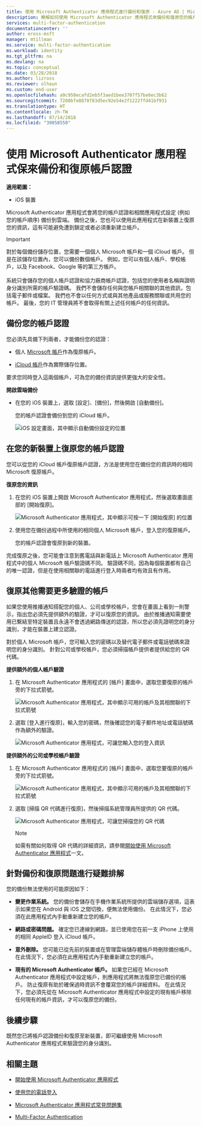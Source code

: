 ```yaml
---
title: 使用 Microsoft Authenticator 應用程式進行備份和復原 - Azure AD | Microsoft Docs
description: 瞭解如何使用 Microsoft Authenticator 應用程式來備份和復原您的帳戶認證。
services: multi-factor-authentication
documentationcenter: ''
author: eross-msft
manager: mtillman
ms.service: multi-factor-authentication
ms.workload: identity
ms.tgt_pltfrm: na
ms.devlang: na
ms.topic: conceptual
ms.date: 03/28/2018
ms.author: lizross
ms.reviewer: olhaun
ms.custom: end-user
ms.openlocfilehash: a9c950ecafd2eb5f3aed1bee3707f57be6ec3b62
ms.sourcegitcommit: 7208bfe8878f83d5ec92e54e2f1222ffd41bf931
ms.translationtype: HT
ms.contentlocale: zh-TW
ms.lasthandoff: 07/14/2018
ms.locfileid: "39058550"
---
```

# <a name="backup-and-recover-account-credentials-with-the-microsoft-authenticator-app"></a>使用 Microsoft Authenticator 應用程式保來備份和復原帳戶認證

**適用範圍：**

- iOS 裝置

Microsoft Authenticator 應用程式會將您的帳戶認證和相關應用程式設定 (例如您的帳戶順序) 備份到雲端。 備份之後，您也可以使用此應用程式在新裝置上復原您的資訊，這有可能避免遭到鎖定或者必須重新建立帳戶。

>[!IMPORTANT]
> 對於每個備份儲存位置，您需要一個個人 Microsoft 帳戶和一個 iCloud 帳戶。 但是在該儲存位置內，您可以備份數個帳戶。 例如，您可以有個人帳戶、學校帳戶，以及 Facebook、Google 等的第三方帳戶。<br><br>系統只會儲存您的個人帳戶認證和協力廠商帳戶認證，包括您的使用者名稱與證明身分識別所需的帳戶驗證碼。 我們不會儲存任何與您帳戶相關聯的其他資訊，包括電子郵件或檔案。 我們也不會以任何方式或與其他產品或服務關聯或共用您的帳戶。 最後，您的 IT 管理員將不會取得有關上述任何帳戶的任何資訊。

## <a name="back-up-your-account-credentials"></a>備份您的帳戶認證
您必須先具備下列兩者，才能備份您的認證：

- 個人 [Microsoft 帳戶](https://account.microsoft.com/account)作為復原帳戶。

- [iCloud 帳戶](https://www.icloud.com/)作為實際儲存位置。 

要求您同時登入這兩個帳戶，可為您的備份資訊提供更強大的安全性。

**開啟雲端備份**
-   在您的 iOS 裝置上，選取 [設定]、[備份]，然後開啟 [自動備份]。

    您的帳戶認證會備份到您的 iCloud 帳戶。

    ![iOS 設定畫面，其中顯示自動備份設定的位置](./media/microsoft-authenticator-app-backup-and-recovery/backup-and-recovery-turn-on.png)

## <a name="recover-your-account-credentials-on-your-new-device"></a>在您的新裝置上復原您的帳戶認證
您可以從您的 iCloud 帳戶復原帳戶認證，方法是使用您在備份您的資訊時的相同 Microsoft 復原帳戶。

**復原您的資訊**
1.  在您的 iOS 裝置上開啟 Microsoft Authenticator 應用程式，然後選取畫面底部的 [開始復原]。

    ![Microsoft Authenticator 應用程式，其中顯示可按一下 [開始復原] 的位置](./media/microsoft-authenticator-app-backup-and-recovery/backup-and-recovery-begin-recovery.png)

2.  使用您在備份過程中所使用的相同個人 Microsoft 帳戶，登入您的復原帳戶。

    您的帳戶認證會復原到新的裝置。

完成復原之後，您可能會注意到舊電話與新電話上 Microsoft Authenticator 應用程式中的個人 Microsoft 帳戶驗證碼不同。 驗證碼不同，因為每個裝置都有自己的唯一認證，但是在使用相關聯的電話進行登入時兩者均有效且有作用。

## <a name="recover-additional-accounts-requiring-more-verification"></a>復原其他需要更多驗證的帳戶
如果您使用推播通知搭配您的個人、公司或學校帳戶，您會在畫面上看到一則警示，指出您必須先提供額外的驗證，才可以復原您的資訊。 由於推播通知需要使用已繫結至特定裝置且永遠不會透過網路傳送的認證，所以您必須先證明您的身分識別，才能在裝置上建立認證。

對於個人 Microsoft 帳戶，您可輸入您的密碼以及替代電子郵件或電話號碼來證明您的身分識別。 針對公司或學校帳戶，您必須掃描帳戶提供者提供給您的 QR 代碼。

**提供額外的個人帳戶驗證**
1.  在 Microsoft Authenticator 應用程式的 [帳戶] 畫面中，選取您要復原的帳戶旁的下拉式箭號。

    ![Microsoft Authenticator 應用程式，其中顯示可用的帳戶及其相關聯的下拉式箭號](./media/microsoft-authenticator-app-backup-and-recovery/backup-and-recovery-arrow.png)

2.  選取 [登入進行復原]，輸入您的密碼，然後確認您的電子郵件地址或電話號碼作為額外的驗證。

    ![Microsoft Authenticator 應用程式，可讓您輸入您的登入資訊](./media/microsoft-authenticator-app-backup-and-recovery/backup-and-recovery-sign-in.png)

**提供額外的公司或學校帳戶驗證**
1.  在 Microsoft Authenticator 應用程式的 [帳戶] 畫面中，選取您要復原的帳戶旁的下拉式箭號。

    ![Microsoft Authenticator 應用程式，其中顯示可用的帳戶及其相關聯的下拉式箭號](./media/microsoft-authenticator-app-backup-and-recovery/backup-and-recovery-additonal-accts.png)

2.  選取 [掃描 QR 代碼進行復原]，然後掃描系統管理員所提供的 QR 代碼。

    ![Microsoft Authenticator 應用程式，可讓您掃描您的 QR 代碼](./media/microsoft-authenticator-app-backup-and-recovery/backup-and-recovery-scan-qr-code.png)

    >[!NOTE]
    >如需有關如何取得 QR 代碼的詳細資訊，請參閱[開始使用 Microsoft Authenticator 應用程式](https://docs.microsoft.com/en-us/azure/multi-factor-authentication/end-user/microsoft-authenticator-app-how-to)一文。

## <a name="troubleshooting-backup-and-recovery-problems"></a>針對備份和復原問題進行疑難排解
您的備份無法使用的可能原因如下：

-   **變更作業系統。** 您的備份會儲存在手機作業系統所提供的雲端儲存選項，這表示如果您在 Android 與 iOS 之間切換，便無法使用備份。 在此情況下，您必須在此應用程式內手動重新建立您的帳戶。

-   **網路或密碼問題。** 確定您已連線到網路，並已使用您在前一支 iPhone 上使用的相同 AppleID 登入 iCloud 帳戶。

-   **意外刪除。** 您可能已從先前的裝置或在管理雲端儲存體帳戶時刪除備份帳戶。 在此情況下，您必須在此應用程式內手動重新建立您的帳戶。

-   **現有的 Microsoft Authenticator 帳戶。** 如果您已經在 Microsoft Authenticator 應用程式中設定帳戶，則應用程式將無法復原您已備份的帳戶。 防止復原有助於確保過時資訊不會覆寫您的帳戶詳細資料。 在此情況下，您必須先從在 Microsoft Authenticator 應用程式中設定的現有帳戶移除任何現有的帳戶資訊，才可以復原您的備份。

## <a name="next-steps"></a>後續步驟
既然您已將帳戶認證備份和復原至新裝置，即可繼續使用 Microsoft Authenticator 應用程式來驗證您的身分識別。

## <a name="related-topics"></a>相關主題
- [開始使用 Microsoft Authenticator 應用程式](microsoft-authenticator-app-how-to.md)  

- [使用您的電話登入](microsoft-authenticator-app-phone-signin-faq.md)

- [Microsoft Authenticator 應用程式常見問題集](microsoft-authenticator-app-faq.md)

- [Multi-Factor Authentication](https://docs.microsoft.com/azure/multi-factor-authentication/)

